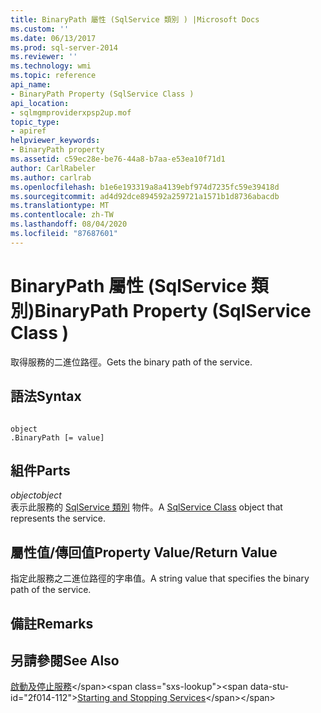 ```yaml
---
title: BinaryPath 屬性 (SqlService 類別 ) |Microsoft Docs
ms.custom: ''
ms.date: 06/13/2017
ms.prod: sql-server-2014
ms.reviewer: ''
ms.technology: wmi
ms.topic: reference
api_name:
- BinaryPath Property (SqlService Class )
api_location:
- sqlmgmproviderxpsp2up.mof
topic_type:
- apiref
helpviewer_keywords:
- BinaryPath property
ms.assetid: c59ec28e-be76-44a8-b7aa-e53ea10f71d1
author: CarlRabeler
ms.author: carlrab
ms.openlocfilehash: b1e6e193319a8a4139ebf974d7235fc59e39418d
ms.sourcegitcommit: ad4d92dce894592a259721a1571b1d8736abacdb
ms.translationtype: MT
ms.contentlocale: zh-TW
ms.lasthandoff: 08/04/2020
ms.locfileid: "87687601"
---
```

# <a name="binarypath-property-sqlservice-class-"></a><span data-ttu-id="2f014-102">BinaryPath 屬性 (SqlService 類別)</span><span class="sxs-lookup"><span data-stu-id="2f014-102">BinaryPath Property (SqlService Class )</span></span>
  <span data-ttu-id="2f014-103">取得服務的二進位路徑。</span><span class="sxs-lookup"><span data-stu-id="2f014-103">Gets the binary path of the service.</span></span>  
  
## <a name="syntax"></a><span data-ttu-id="2f014-104">語法</span><span class="sxs-lookup"><span data-stu-id="2f014-104">Syntax</span></span>  
  
```  
  
object  
.BinaryPath [= value]  
```  
  
## <a name="parts"></a><span data-ttu-id="2f014-105">組件</span><span class="sxs-lookup"><span data-stu-id="2f014-105">Parts</span></span>  
 <span data-ttu-id="2f014-106">*object*</span><span class="sxs-lookup"><span data-stu-id="2f014-106">*object*</span></span>  
 <span data-ttu-id="2f014-107">表示此服務的 [SqlService 類別](sqlservice-class.md) 物件。</span><span class="sxs-lookup"><span data-stu-id="2f014-107">A [SqlService Class](sqlservice-class.md) object that represents the service.</span></span>  
  
## <a name="property-valuereturn-value"></a><span data-ttu-id="2f014-108">屬性值/傳回值</span><span class="sxs-lookup"><span data-stu-id="2f014-108">Property Value/Return Value</span></span>  
 <span data-ttu-id="2f014-109">指定此服務之二進位路徑的字串值。</span><span class="sxs-lookup"><span data-stu-id="2f014-109">A string value that specifies the binary path of the service.</span></span>  
  
## <a name="remarks"></a><span data-ttu-id="2f014-110">備註</span><span class="sxs-lookup"><span data-stu-id="2f014-110">Remarks</span></span>  
  
## <a name="see-also"></a><span data-ttu-id="2f014-111">另請參閱</span><span class="sxs-lookup"><span data-stu-id="2f014-111">See Also</span></span>  
 <span data-ttu-id="2f014-112">[啟動及停止服務](https://technet.microsoft.com/library/ms174886\(v=sql.105\).aspx)</span><span class="sxs-lookup"><span data-stu-id="2f014-112">[Starting and Stopping Services](https://technet.microsoft.com/library/ms174886\(v=sql.105\).aspx)</span></span>  
  
  
